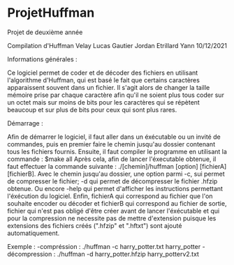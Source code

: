 # ProjetHuffman
Projet de deuxième année


Compilation d'Huffman
Velay Lucas	Gautier Jordan	   Etrillard Yann
10/12/2021

Informations générales :

Ce logiciel permet de coder et de décoder des fichiers en utilisant l'algorithme d'Huffman, qui est basé le fait que certains caractères apparaissent 
souvent dans un fichier. 
Il s'agit alors de changer la taille mémoire prise par chaque caractère afin qu'il ne soient plus tous coder sur un octet mais sur moins de bits pour les 
caractères qui se répètent beaucoup et sur plus de bits pour ceux qui sont plus rares.


Démarrage :

Afin de démarrer le logiciel, il faut aller dans un éxécutable ou un invité de commandes, puis en premier faire le chemin jusqu'au dossier contenant tous les 
fichiers fournis.
Ensuite, il faut compiler le programme en utilisant la commande : $make all
Après cela, afin de lancer l'éxecutable obtenue, il faut effectuer la commande suivante : ./[chemin]/huffman [option] [fichierA] [fichierB].
Avec le chemin jusqu'au dossier, une option parmi -c, sui permet de compresser le fichier; -d qui permet de décompresser le fichier .hfzip obtenue. 
Ou encore -help qui permet d'afficher les instructions permettant l'éxécution du logiciel.
Enfin, fichierA qui correspond au fichier que l'on souhaite encoder ou décoder et fichierB qui correspond au fichier de sortie, 
fichier qui n'est pas obligé d'être créer avant de lancer l'éxécutable et qui pour la compression ne necessite pas de mettre d'extension puisque les extensions 
des fichiers créés (".hfzip" et ".hftxt") sont ajouté automatiquement.

Exemple : 
-compréssion : ./huffman -c harry_potter.txt harry_potter
-décompression : ./huffman -d harry_potter.hfzip harry_potterv2.txt
